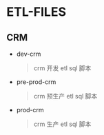 # ETL-FILES

## CRM

- dev-crm
    > crm 开发 etl sql 脚本

- pre-prod-crm
    > crm 预生产 etl sql 脚本

- prod-crm
    > crm 生产 etl sql 脚本